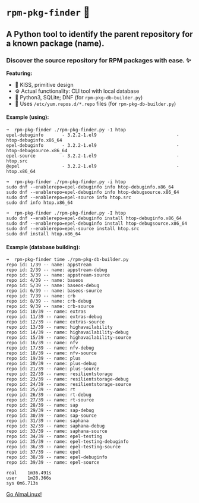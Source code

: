 # `rpm-pkg-finder`  :mag_right:
## A Python tool to identify the parent repository for a known package (name).
### Discover the source repository for RPM packages with ease. :sparkles:

**Featuring:**
* :muscle: KISS, primitive design
* :gear: Actual functionality: CLI tool with local database
* :snake: Python3, SQLite; DNF (for `rpm-pkg-db-builder.py`)
* :file_folder: Uses `/etc/yum.repos.d/*.repo` files (for `rpm-pkg-db-builder.py`)


#### Example (using):

```
➜  rpm-pkg-finder ./rpm-pkg-finder.py -1 htop      
epel-debuginfo       - 3.2.2-1.el9                              - htop-debuginfo.x86_64
epel-debuginfo       - 3.2.2-1.el9                              - htop-debugsource.x86_64
epel-source          - 3.2.2-1.el9                              - htop.src
@epel                - 3.2.2-1.el9                              - htop.x86_64

➜  rpm-pkg-finder ./rpm-pkg-finder.py -i htop
sudo dnf --enablerepo=epel-debuginfo info htop-debuginfo.x86_64
sudo dnf --enablerepo=epel-debuginfo info htop-debugsource.x86_64
sudo dnf --enablerepo=epel-source info htop.src
sudo dnf info htop.x86_64

➜  rpm-pkg-finder ./rpm-pkg-finder.py -I htop
sudo dnf --enablerepo=epel-debuginfo install htop-debuginfo.x86_64
sudo dnf --enablerepo=epel-debuginfo install htop-debugsource.x86_64
sudo dnf --enablerepo=epel-source install htop.src
sudo dnf install htop.x86_64
```

#### Example (database building):

```
➜  rpm-pkg-finder time ./rpm-pkg-db-builder.py
repo id: 1/39 -- name: appstream
repo id: 2/39 -- name: appstream-debug
repo id: 3/39 -- name: appstream-source
repo id: 4/39 -- name: baseos
repo id: 5/39 -- name: baseos-debug
repo id: 6/39 -- name: baseos-source
repo id: 7/39 -- name: crb
repo id: 8/39 -- name: crb-debug
repo id: 9/39 -- name: crb-source
repo id: 10/39 -- name: extras
repo id: 11/39 -- name: extras-debug
repo id: 12/39 -- name: extras-source
repo id: 13/39 -- name: highavailability
repo id: 14/39 -- name: highavailability-debug
repo id: 15/39 -- name: highavailability-source
repo id: 16/39 -- name: nfv
repo id: 17/39 -- name: nfv-debug
repo id: 18/39 -- name: nfv-source
repo id: 19/39 -- name: plus
repo id: 20/39 -- name: plus-debug
repo id: 21/39 -- name: plus-source
repo id: 22/39 -- name: resilientstorage
repo id: 23/39 -- name: resilientstorage-debug
repo id: 24/39 -- name: resilientstorage-source
repo id: 25/39 -- name: rt
repo id: 26/39 -- name: rt-debug
repo id: 27/39 -- name: rt-source
repo id: 28/39 -- name: sap
repo id: 29/39 -- name: sap-debug
repo id: 30/39 -- name: sap-source
repo id: 31/39 -- name: saphana
repo id: 32/39 -- name: saphana-debug
repo id: 33/39 -- name: saphana-source
repo id: 34/39 -- name: epel-testing
repo id: 35/39 -- name: epel-testing-debuginfo
repo id: 36/39 -- name: epel-testing-source
repo id: 37/39 -- name: epel
repo id: 38/39 -- name: epel-debuginfo
repo id: 39/39 -- name: epel-source

real	1m36.491s
user	1m28.366s
sys	0m6.713s
```

[Go AlmaLinux!](https://almalinux.org)
